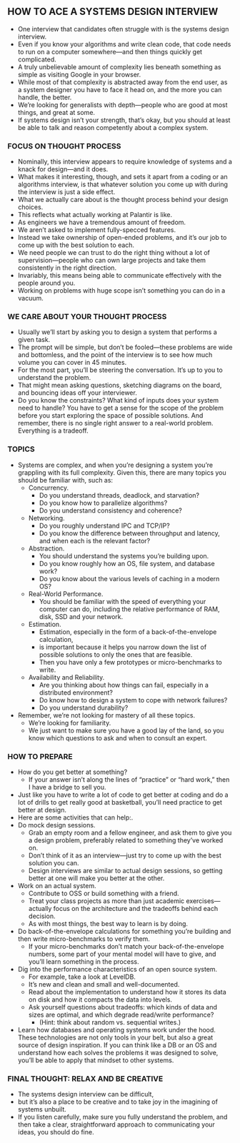 ## HOW TO ACE A SYSTEMS DESIGN INTERVIEW
- One interview that candidates often struggle with is the systems design interview. 
- Even if you know your algorithms and write clean code, that code needs to run on a computer somewhere—and then things quickly get complicated. 
- A truly unbelievable amount of complexity lies beneath something as simple as visiting Google in your browser. 
- While most of that complexity is abstracted away from the end user, as a system designer you have to face it head on, and the more you can handle, the better.
- We’re looking for generalists with depth—people who are good at most things, and great at some. 
- If systems design isn’t your strength, that’s okay, but you should at least be able to talk and reason competently about a complex system.

### FOCUS ON THOUGHT PROCESS
- Nominally, this interview appears to require knowledge of systems and a knack for design—and it does. 
- What makes it interesting, though, and sets it apart from a coding or an algorithms interview, is that whatever solution you come up with during the interview is just a side effect. 
- What we actually care about is the thought process behind your design choices.
- This reflects what actually working at Palantir is like.
- As engineers we have a tremendous amount of freedom.
- We aren’t asked to implement fully-specced features.
- Instead we take ownership of open-ended problems, and it’s our job to come up with the best solution to each.
- We need people we can trust to do the right thing without a lot of supervision—people who can own large projects and take them consistently in the right direction.
- Invariably, this means being able to communicate effectively with the people around you.
- Working on problems with huge scope isn’t something you can do in a vacuum.


### WE CARE ABOUT YOUR THOUGHT PROCESS
- Usually we’ll start by asking you to design a system that performs a given task.
- The prompt will be simple, but don’t be fooled—these problems are wide and bottomless, and the point of the interview is to see how much volume you can cover in 45 minutes.
- For the most part, you’ll be steering the conversation. It’s up to you to understand the problem. 
- That might mean asking questions, sketching diagrams on the board, and bouncing ideas off your interviewer. 
- Do you know the constraints? What kind of inputs does your system need to handle? You have to get a sense for the scope of the problem before you start exploring the space of possible solutions. And remember, there is no single right answer to a real-world problem. Everything is a tradeoff.

### TOPICS
- Systems are complex, and when you’re designing a system you’re grappling with its full complexity. Given this, there are many topics you should be familiar with, such as:
    - Concurrency. 
        - Do you understand threads, deadlock, and starvation? 
        - Do you know how to parallelize algorithms? 
        - Do you understand consistency and coherence?
    - Networking. 
        - Do you roughly understand IPC and TCP/IP? 
        - Do you know the difference between throughput and latency, and when each is the relevant factor?
    - Abstraction. 
        - You should understand the systems you’re building upon. 
        - Do you know roughly how an OS, file system, and database work? 
        - Do you know about the various levels of caching in a modern OS?
    - Real-World Performance. 
        - You should be familiar with the speed of everything your computer can do, including the relative performance of RAM, disk, SSD and your network.
    - Estimation. 
        - Estimation, especially in the form of a back-of-the-envelope calculation, 
        - is important because it helps you narrow down the list of possible solutions to only the ones that are feasible. 
        - Then you have only a few prototypes or micro-benchmarks to write.
    - Availability and Reliability. 
        - Are you thinking about how things can fail, especially in a distributed environment? 
        - Do know how to design a system to cope with network failures? 
        - Do you understand durability?
- Remember, we’re not looking for mastery of all these topics. 
    - We’re looking for familiarity. 
    - We just want to make sure you have a good lay of the land, so you know which questions to ask and when to consult an expert.

### HOW TO PREPARE
- How do you get better at something? 
    - If your answer isn’t along the lines of “practice” or “hard work,” then I have a bridge to sell you.
- Just like you have to write a lot of code to get better at coding and do a lot of drills to get really good at basketball, you’ll need practice to get better at design.
- Here are some activities that can help:.
- Do mock design sessions. 
    - Grab an empty room and a fellow engineer, and ask them to give you a design problem, preferably related to something they’ve worked on. 
    - Don’t think of it as an interview—just try to come up with the best solution you can. 
    - Design interviews are similar to actual design sessions, so getting better at one will make you better at the other.
- Work on an actual system. 
    - Contribute to OSS or build something with a friend. 
    - Treat your class projects as more than just academic exercises—actually focus on the architecture and the tradeoffs behind each decision. 
    - As with most things, the best way to learn is by doing.
- Do back-of-the-envelope calculations for something you’re building and then write micro-benchmarks to verify them. 
    - If your micro-benchmarks don’t match your back-of-the-envelope numbers, some part of your mental model will have to give, and you’ll learn something in the process.
- Dig into the performance characteristics of an open source system. 
    - For example, take a look at LevelDB. 
    - It’s new and clean and small and well-documented. 
    - Read about the implementation to understand how it stores its data on disk and how it compacts the data into levels. 
    - Ask yourself questions about tradeoffs: which kinds of data and sizes are optimal, and which degrade read/write performance? 
        - (Hint: think about random vs. sequential writes.)
- Learn how databases and operating systems work under the hood. These technologies are not only tools in your belt, but also a great source of design inspiration. If you can think like a DB or an OS and understand how each solves the problems it was designed to solve, you’ll be able to apply that mindset to other systems.

### FINAL THOUGHT: RELAX AND BE CREATIVE
- The systems design interview can be difficult, 
- but it’s also a place to be creative and to take joy in the imagining of systems unbuilt. 
- If you listen carefully, make sure you fully understand the problem, and then take a clear, straightforward approach to communicating your ideas, you should do fine.